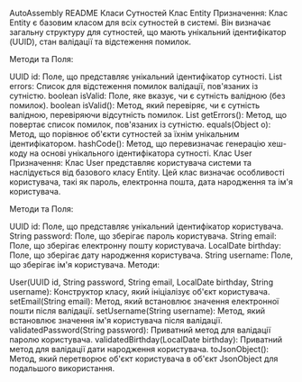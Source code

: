 AutoAssembly README 
Класи Сутностей
Клас Entity
Призначення: Клас Entity є базовим класом для всіх сутностей в системі. Він визначає загальну структуру для сутностей, що мають унікальний ідентифікатор (UUID), стан валідації та відстеження помилок.

Методи та Поля:

UUID id: Поле, що представляє унікальний ідентифікатор сутності.
List<String> errors: Список для відстеження помилок валідації, пов'язаних із сутністю.
boolean isValid: Поле, яке вказує, чи є сутність валідною (без помилок).
boolean isValid(): Метод, який перевіряє, чи є сутність валідною, перевіряючи відсутність помилок.
List<String> getErrors(): Метод, що повертає список помилок, пов'язаних із сутністю.
equals(Object o): Метод, що порівнює об'єкти сутностей за їхнім унікальним ідентифікатором.
hashCode(): Метод, що перевизначає генерацію хеш-коду на основі унікального ідентифікатора сутності.
Клас User
Призначення: Клас User представляє користувача системи та наслідується від базового класу Entity. Цей клас визначає особливості користувача, такі як пароль, електронна пошта, дата народження та ім'я користувача.

Методи та Поля:

UUID id: Поле, що представляє унікальний ідентифікатор користувача.
String password: Поле, що зберігає пароль користувача.
String email: Поле, що зберігає електронну пошту користувача.
LocalDate birthday: Поле, що зберігає дату народження користувача.
String username: Поле, що зберігає ім'я користувача.
Методи:

User(UUID id, String password, String email, LocalDate birthday, String username): Конструктор класу, який ініціалізує об'єкт користувача.
setEmail(String email): Метод, який встановлює значення електронної пошти після валідації.
setUsername(String username): Метод, який встановлює значення ім'я користувача після валідації.
validatedPassword(String password): Приватний метод для валідації паролю користувача.
validatedBirthday(LocalDate birthday): Приватний метод для валідації дати народження користувача.
toJsonObject(): Метод, який перетворює об'єкт користувача в об'єкт JsonObject для подальшого використання.
